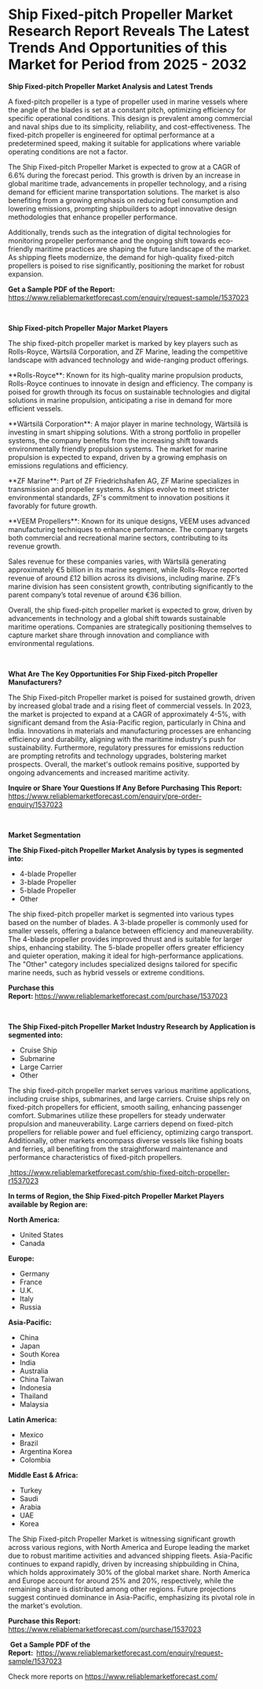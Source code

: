 <p><h1>Ship Fixed-pitch Propeller Market Research Report Reveals The Latest Trends And Opportunities of this Market for Period from 2025 - 2032</h1></p><p><strong>Ship Fixed-pitch Propeller Market Analysis and Latest Trends</strong></p>
<p><p>A fixed-pitch propeller is a type of propeller used in marine vessels where the angle of the blades is set at a constant pitch, optimizing efficiency for specific operational conditions. This design is prevalent among commercial and naval ships due to its simplicity, reliability, and cost-effectiveness. The fixed-pitch propeller is engineered for optimal performance at a predetermined speed, making it suitable for applications where variable operating conditions are not a factor.</p><p>The Ship Fixed-pitch Propeller Market is expected to grow at a CAGR of 6.6% during the forecast period. This growth is driven by an increase in global maritime trade, advancements in propeller technology, and a rising demand for efficient marine transportation solutions. The market is also benefiting from a growing emphasis on reducing fuel consumption and lowering emissions, prompting shipbuilders to adopt innovative design methodologies that enhance propeller performance. </p><p>Additionally, trends such as the integration of digital technologies for monitoring propeller performance and the ongoing shift towards eco-friendly maritime practices are shaping the future landscape of the market. As shipping fleets modernize, the demand for high-quality fixed-pitch propellers is poised to rise significantly, positioning the market for robust expansion.</p></p>
<p><strong>Get a Sample PDF of the Report:&nbsp;</strong> <a href="https://www.reliablemarketforecast.com/enquiry/request-sample/1537023?utm_campaign=1766&utm_medium=2&utm_source=Github&utm_content=ia&utm_term=27022025&utm_id=ship-fixed-pitch-propeller">https://www.reliablemarketforecast.com/enquiry/request-sample/1537023</a></p>
<p>&nbsp;</p>
<p><strong>Ship Fixed-pitch Propeller Major Market Players</strong></p>
<p><p>The ship fixed-pitch propeller market is marked by key players such as Rolls-Royce, Wärtsilä Corporation, and ZF Marine, leading the competitive landscape with advanced technology and wide-ranging product offerings.</p><p>**Rolls-Royce**: Known for its high-quality marine propulsion products, Rolls-Royce continues to innovate in design and efficiency. The company is poised for growth through its focus on sustainable technologies and digital solutions in marine propulsion, anticipating a rise in demand for more efficient vessels.</p><p>**Wärtsilä Corporation**: A major player in marine technology, Wärtsilä is investing in smart shipping solutions. With a strong portfolio in propeller systems, the company benefits from the increasing shift towards environmentally friendly propulsion systems. The market for marine propulsion is expected to expand, driven by a growing emphasis on emissions regulations and efficiency.</p><p>**ZF Marine**: Part of ZF Friedrichshafen AG, ZF Marine specializes in transmission and propeller systems. As ships evolve to meet stricter environmental standards, ZF's commitment to innovation positions it favorably for future growth.</p><p>**VEEM Propellers**: Known for its unique designs, VEEM uses advanced manufacturing techniques to enhance performance. The company targets both commercial and recreational marine sectors, contributing to its revenue growth.</p><p>Sales revenue for these companies varies, with Wärtsilä generating approximately €5 billion in its marine segment, while Rolls-Royce reported revenue of around £12 billion across its divisions, including marine. ZF’s marine division has seen consistent growth, contributing significantly to the parent company’s total revenue of around €36 billion.</p><p>Overall, the ship fixed-pitch propeller market is expected to grow, driven by advancements in technology and a global shift towards sustainable maritime operations. Companies are strategically positioning themselves to capture market share through innovation and compliance with environmental regulations.</p></p>
<p>&nbsp;</p>
<p><strong>What Are The Key Opportunities For Ship Fixed-pitch Propeller Manufacturers?</strong></p>
<p><p>The Ship Fixed-pitch Propeller market is poised for sustained growth, driven by increased global trade and a rising fleet of commercial vessels. In 2023, the market is projected to expand at a CAGR of approximately 4-5%, with significant demand from the Asia-Pacific region, particularly in China and India. Innovations in materials and manufacturing processes are enhancing efficiency and durability, aligning with the maritime industry's push for sustainability. Furthermore, regulatory pressures for emissions reduction are prompting retrofits and technology upgrades, bolstering market prospects. Overall, the market's outlook remains positive, supported by ongoing advancements and increased maritime activity.</p></p>
<p><strong>Inquire or Share Your Questions If Any Before Purchasing This Report:</strong> <a href="https://www.reliablemarketforecast.com/enquiry/pre-order-enquiry/1537023?utm_campaign=1766&utm_medium=2&utm_source=Github&utm_content=ia&utm_term=27022025&utm_id=ship-fixed-pitch-propeller">https://www.reliablemarketforecast.com/enquiry/pre-order-enquiry/1537023</a></p>
<p>&nbsp;</p>
<p><strong>Market Segmentation</strong></p>
<p><strong>The Ship Fixed-pitch Propeller Market Analysis by types is segmented into:</strong></p>
<p><ul><li>4-blade Propeller</li><li>3-blade Propeller</li><li>5-blade Propeller</li><li>Other</li></ul></p>
<p><p>The ship fixed-pitch propeller market is segmented into various types based on the number of blades. A 3-blade propeller is commonly used for smaller vessels, offering a balance between efficiency and maneuverability. The 4-blade propeller provides improved thrust and is suitable for larger ships, enhancing stability. The 5-blade propeller offers greater efficiency and quieter operation, making it ideal for high-performance applications. The "Other" category includes specialized designs tailored for specific marine needs, such as hybrid vessels or extreme conditions.</p></p>
<p><strong>Purchase this Report:&nbsp;</strong><a href="https://www.reliablemarketforecast.com/purchase/1537023?utm_campaign=1766&utm_medium=2&utm_source=Github&utm_content=ia&utm_term=27022025&utm_id=ship-fixed-pitch-propeller">https://www.reliablemarketforecast.com/purchase/1537023</a></p>
<p>&nbsp;</p>
<p><strong>The Ship Fixed-pitch Propeller Market Industry Research by Application is segmented into:</strong></p>
<p><ul><li>Cruise Ship</li><li>Submarine</li><li>Large Carrier</li><li>Other</li></ul></p>
<p><p>The ship fixed-pitch propeller market serves various maritime applications, including cruise ships, submarines, and large carriers. Cruise ships rely on fixed-pitch propellers for efficient, smooth sailing, enhancing passenger comfort. Submarines utilize these propellers for steady underwater propulsion and maneuverability. Large carriers depend on fixed-pitch propellers for reliable power and fuel efficiency, optimizing cargo transport. Additionally, other markets encompass diverse vessels like fishing boats and ferries, all benefiting from the straightforward maintenance and performance characteristics of fixed-pitch propellers.</p></p>
<p><a href="https://www.reliablemarketforecast.com/ship-fixed-pitch-propeller-r1537023?utm_campaign=1766&utm_medium=2&utm_source=Github&utm_content=ia&utm_term=27022025&utm_id=ship-fixed-pitch-propeller">&nbsp;https://www.reliablemarketforecast.com/ship-fixed-pitch-propeller-r1537023</a></p>
<p><strong>In terms of Region, the Ship Fixed-pitch Propeller Market Players available by Region are:</strong></p>
<p>
    <p> <strong> North America: </strong>
        <ul>
            <li>United States</li>
            <li>Canada</li>
        </ul>
        </p> 
    <p> <strong> Europe: </strong>
        <ul>
            <li>Germany</li>
            <li>France</li>
            <li>U.K.</li>
            <li>Italy</li>
            <li>Russia</li>
        </ul>
        </p> 
    <p> <strong> Asia-Pacific: </strong>
        <ul>
            <li>China</li>
            <li>Japan</li>
            <li>South Korea</li>
            <li>India</li>
            <li>Australia</li>
            <li>China Taiwan</li>
            <li>Indonesia</li>
            <li>Thailand</li>
            <li>Malaysia</li>
        </ul>
        </p> 
    <p> <strong> Latin America: </strong>
        <ul>
            <li>Mexico</li>
            <li>Brazil</li>
            <li>Argentina Korea</li>
            <li>Colombia</li>
        </ul>
        </p> 
    <p> <strong> Middle East & Africa: </strong>
        <ul>
            <li>Turkey</li>
            <li>Saudi</li>
            <li>Arabia</li>
            <li>UAE</li>
            <li>Korea</li>
        </ul>
    </p>
    </p>
<p><p>The Ship Fixed-pitch Propeller Market is witnessing significant growth across various regions, with North America and Europe leading the market due to robust maritime activities and advanced shipping fleets. Asia-Pacific continues to expand rapidly, driven by increasing shipbuilding in China, which holds approximately 30% of the global market share. North America and Europe account for around 25% and 20%, respectively, while the remaining share is distributed among other regions. Future projections suggest continued dominance in Asia-Pacific, emphasizing its pivotal role in the market's evolution.</p></p>
<p><strong>Purchase this Report: </strong><a href="https://www.reliablemarketforecast.com/purchase/1537023?utm_campaign=1766&utm_medium=2&utm_source=Github&utm_content=ia&utm_term=27022025&utm_id=ship-fixed-pitch-propeller">https://www.reliablemarketforecast.com/purchase/1537023</a></p>
<p>&nbsp;<strong>Get a Sample PDF of the Report:&nbsp;&nbsp;</strong><a href="https://www.reliablemarketforecast.com/enquiry/request-sample/1537023?utm_campaign=1766&utm_medium=2&utm_source=Github&utm_content=ia&utm_term=27022025&utm_id=ship-fixed-pitch-propeller">https://www.reliablemarketforecast.com/enquiry/request-sample/1537023</a></p>
<p><strong></strong></p>
<p>Check more reports on <a href="https://www.reliablemarketforecast.com/?utm_campaign=1766&utm_medium=2&utm_source=Github&utm_content=ia&utm_term=27022025&utm_id=ship-fixed-pitch-propeller">https://www.reliablemarketforecast.com/</a></p>